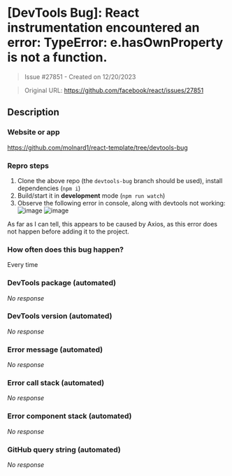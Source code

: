 # [DevTools Bug]: React instrumentation encountered an error: TypeError: e.hasOwnProperty is not a function.

> Issue #27851 - Created on 12/20/2023

> Original URL: https://github.com/facebook/react/issues/27851

## Description

### Website or app

https://github.com/molnard1/react-template/tree/devtools-bug

### Repro steps

1. Clone the above repo (the `devtools-bug` branch should be used), install dependencies (`npm i`)
2. Build/start it in **development** mode (`npm run watch`)
3. Observe the following error in console, along with devtools not working:
![image](https://github.com/facebook/react/assets/101341428/c90e9b13-9ff0-41d7-854c-9c7038c7c5e2)
![image](https://github.com/facebook/react/assets/101341428/96c2ca50-2929-4e4b-ae5b-d3fe5dc36b7e)

As far as I can tell, this appears to be caused by Axios, as this error does not happen before adding it to the project.

### How often does this bug happen?

Every time

### DevTools package (automated)

_No response_

### DevTools version (automated)

_No response_

### Error message (automated)

_No response_

### Error call stack (automated)

_No response_

### Error component stack (automated)

_No response_

### GitHub query string (automated)

_No response_
